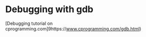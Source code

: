 # Debugging with gdb

  [Debugging tutorial on cprogramming.com]9https://www.cprogramming.com/gdb.html)
